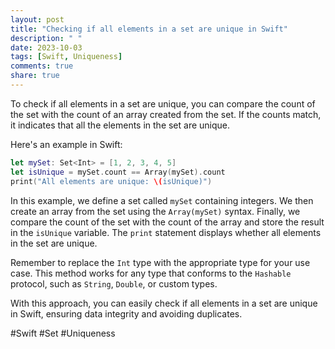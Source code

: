 ```yaml
---
layout: post
title: "Checking if all elements in a set are unique in Swift"
description: " "
date: 2023-10-03
tags: [Swift, Uniqueness]
comments: true
share: true
---
```


To check if all elements in a set are unique, you can compare the count of the set with the count of an array created from the set. If the counts match, it indicates that all the elements in the set are unique.

Here's an example in Swift:

```swift
let mySet: Set<Int> = [1, 2, 3, 4, 5]
let isUnique = mySet.count == Array(mySet).count
print("All elements are unique: \(isUnique)")
```

In this example, we define a set called `mySet` containing integers. We then create an array from the set using the `Array(mySet)` syntax. Finally, we compare the count of the set with the count of the array and store the result in the `isUnique` variable. The `print` statement displays whether all elements in the set are unique.

Remember to replace the `Int` type with the appropriate type for your use case. This method works for any type that conforms to the `Hashable` protocol, such as `String`, `Double`, or custom types.

With this approach, you can easily check if all elements in a set are unique in Swift, ensuring data integrity and avoiding duplicates.

\#Swift \#Set \#Uniqueness